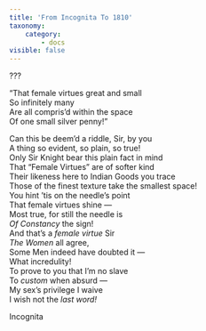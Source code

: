```yaml
---
title: 'From Incognita To 1810'
taxonomy:
    category:
        - docs
visible: false
---
```


<div class="author">???</div>

“That female virtues great and small  
So infinitely many  
Are all compris’d within the space  
Of one small silver penny!”

Can this be deem’d a riddle, Sir, by you  
A thing so evident, so plain, so true!  
Only Sir Knight bear this plain fact in mind  
That “Female Virtues” are of softer kind  
Their likeness here to Indian Goods you trace  
Those of the finest texture take the smallest space!  
You hint ’tis on the needle’s point  
That female virtues shine —  
Most true, for still the needle is  
*Of Constancy* the sign!  
And that’s a *female virtue* Sir  
*The Women* all agree,  
Some Men indeed have doubted it —  
What incredulity!  
To prove to you that I’m no slave  
To *custom* when absurd —  
My sex’s privilege I waive  
I wish not the *last word!*

Incognita
